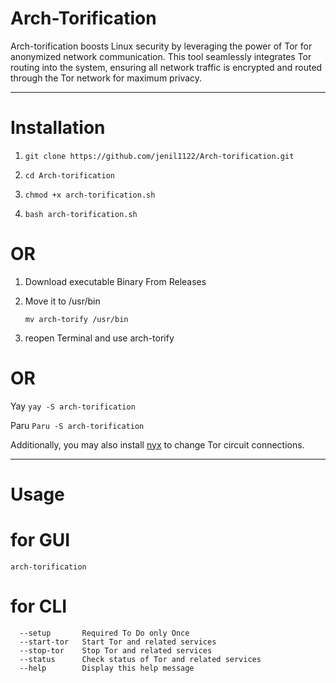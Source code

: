 # Arch-Torification
Arch-torification boosts Linux security by leveraging the power of Tor for anonymized network communication. This tool seamlessly integrates Tor routing into the system, ensuring all network traffic is encrypted and routed through the Tor network for maximum privacy.

 -----------------------------------------------------------------------------------------------------------------------------------------------------

# Installation

1. ``` git clone https://github.com/jenil1122/Arch-torification.git ```

2. ```cd Arch-torification```

3. ``` chmod +x arch-torification.sh ```

4. ``` bash arch-torification.sh ```

# OR 

1. Download executable Binary From Releases 

2. Move it to /usr/bin
   ```
   mv arch-torify /usr/bin
   ```
3. reopen Terminal and use arch-torify
 
 # OR

Yay   ```yay -S arch-torification```

Paru ```Paru -S arch-torification```



Additionally, you may also install [nyx](https://nyx.torproject.org/) to change Tor circuit connections.

 -----------------------------------------------------------------------------------------------------------------------------------------------------

# Usage


# for GUI 

 ```arch-torification```

# for CLI

``` 
  --setup       Required To Do only Once
  --start-tor   Start Tor and related services
  --stop-tor    Stop Tor and related services
  --status      Check status of Tor and related services
  --help        Display this help message
```



